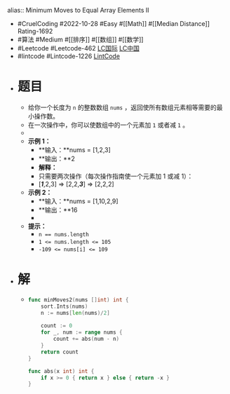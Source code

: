 alias:: Minimum Moves to Equal Array Elements II

- #CruelCoding #2022-10-28 #Easy #[[Math]] #[[Median Distance]] Rating-1692
- #算法 #Medium #[[排序]] #[[数组]] #[[数学]]
- #Leetcode #Leetcode-462 [LC国际](https://leetcode.com/problems/minimum-moves-to-equal-array-elements-ii/) [LC中国](https://leetcode.cn/problems/minimum-moves-to-equal-array-elements-ii/)
- #lintcode #Lintcode-1226 [LintCode](https://www.lintcode.com/problem/1226/)
- # 题目
	- 给你一个长度为 `n` 的整数数组 `nums` ，返回使所有数组元素相等需要的最小操作数。
	- 在一次操作中，你可以使数组中的一个元素加 `1` 或者减 `1` 。
	-
	- **示例 1：**
		- **输入：**nums = [1,2,3]
		- **输出：**2
		- **解释：**
		- 只需要两次操作（每次操作指南使一个元素加 1 或减 1）：
		- [***1***,2,3] => [2,2,***3***] => [2,2,2]
	- **示例 2：**
		- **输入：**nums = [1,10,2,9]
		- **输出：**16
		-
	- **提示：**
		- `n == nums.length`
		- `1 <= nums.length <= 105`
		- `-109 <= nums[i] <= 109`
- # 解
	- ```go
	  func minMoves2(nums []int) int {
	      sort.Ints(nums)
	      n := nums[len(nums)/2]
	      
	      count := 0
	      for _, num := range nums {
	          count += abs(num - n)
	      }
	      return count
	  }
	  
	  func abs(x int) int {
	      if x >= 0 { return x } else { return -x }
	  }
	  ```
